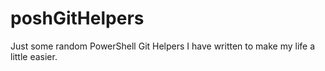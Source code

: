poshGitHelpers
==============

Just some random PowerShell Git Helpers I have written to make my life a little easier.
